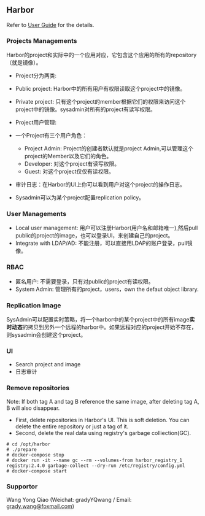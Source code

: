 ## Harbor
Refer to [User Guide](https://github.com/vmware/harbor/blob/master/docs/user_guide.md) for the details.

### Projects Managements
Harbor的project和实际中的一个应用对应，它包含这个应用的所有的repository（就是镜像）。

- Project分为两类:
 - Public project: Harbor中的所有用户有权限读取这个project中的镜像。
 - Private project: 只有这个project的member根据它们的权限来访问这个project中的镜像。sysadmin对所有的project有读写权限。

- Project用户管理:
 - 一个Project有三个用户角色：
   - Project Admin: Project的创建者默认就是project Admin,可以管理这个project的Member以及它们的角色。
   - Developer: 对这个project有读写权限。
   - Guest: 对这个project仅仅有读权限。

- 审计日志：在Harbor的UI上你可以看到用户对这个project的操作日志。

- Sysadmin可以为某个project配置replication policy。

### User Managements
- Local user management: 用户可以注册Harbor(用户名和邮箱唯一),然后pull public的project的image，也可以登录UI，来创建自己的project。
- Integrate with LDAP/AD: 不能注册，可以直接用LDAP的账户登录，pull镜像。

### RBAC
- 匿名用户: 不需要登录，只有对public的project有读权限。
- System Admin: 管理所有的project，users，own the defaut object library.

### Replication Image
SysAdmin可以配置实时策略，将一个harbor中的某个project中的所有image**实时动态**的拷贝到另外一个远程的harbor中。如果远程对应的project开始不存在，则sysadmin会创建这个project。

### UI
- Search project and image
- 日志审计

### Remove repositories
Note: If both tag A and tag B reference the same image, after deleting tag A, B will also disappear.

- First, delete repositories in Harbor's UI. This is soft deletion. You can delete the entire repository or just a tag of it.
- Second, delete the real data using registry's garbage colliection(GC).
```
# cd /opt/harbor
# ./prepare
# docker-compose stop
# docker run -it --name gc --rm --volumes-from harbor_registry_1 registry:2.4.0 garbage-collect --dry-run /etc/registry/config.yml
# docker-compose start
```

### Supportor
Wang Yong Qiao (Weichat: gradyYQwang / Email: grady.wang@foxmail.com)

